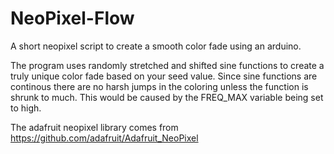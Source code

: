 # NeoPixel-Flow
A short neopixel script to create a smooth color fade using an arduino.

The program uses randomly stretched and shifted sine functions to create a truly unique color fade based on your seed value. Since sine functions are continous there are no harsh jumps in the coloring unless the function is shrunk to much. This would be caused by the FREQ_MAX variable being set to high.

The adafruit neopixel library comes from https://github.com/adafruit/Adafruit_NeoPixel
